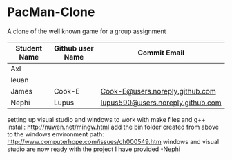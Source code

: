 # PacMan-Clone
A clone of the well known game for a group assignment

Student Name|Github user Name|Commit Email
------------|----------------|------------
Axl|<Account name here>|<email here>
Ieuan|<Account name here>|<email here>
James|Cook-E|Cook-E@users.noreply.github.com 
Nephi|Lupus|lupus590@users.noreply.github.com


setting up visual studio and windows to work with make files and g++
install: http://nuwen.net/mingw.html
add the bin folder created from above to the windows environment path: http://www.computerhope.com/issues/ch000549.htm
windows and visual studio are now ready with the project I have provided
-Nephi